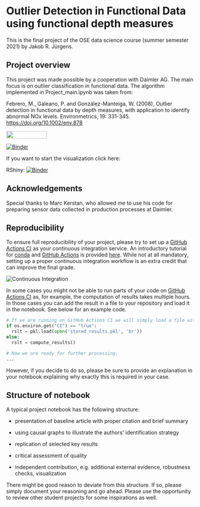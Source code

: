 # Outlier Detection in Functional Data using functional depth measures

This is the final project of the OSE data science course (summer semester 2021) by Jakob R. Jürgens.

## Project overview

This project was made possible by a cooperation with Daimler AG. The main focus is on outlier classification in functional data.
The algorithm implemented in Project_main.ipynb was taken from: 

Febrero, M., Galeano, P. and González-Manteiga, W. (2008), Outlier detection in functional data by depth measures, with application to identify abnormal NOx levels. 
Environmetrics, 19: 331-345. https://doi.org/10.1002/env.878


<a href="https://nbviewer.jupyter.org/github/OpenSourceEconomics/ose-data-science-course-projeect-JakobJuergens/blob/master/Project_Main.ipynb"
   target="_parent">
   <img align="center"
  src="https://raw.githubusercontent.com/jupyter/design/master/logos/Badges/nbviewer_badge.png"
      width="109" height="20">
</a>

[![Binder](http://mybinder.org/badge_logo.svg)](https://mybinder.org/v2/gh/OpenSourceEconomics/ose-data-science-course-projeect-JakobJuergens/master?filepath=Project_Main.ipynb)

If you want to start the visualization click here:

RShiny: [![Binder](http://mybinder.org/badge_logo.svg)](https://mybinder.org/v2/gh/OpenSourceEconomics/ose-data-science-course-projeect-JakobJuergens/master?urlpath=shiny/visual/)

## Acknowledgements
Special thanks to Marc Kerstan, who allowed me to use his code for preparing sensor data collected in production processes at Daimler.

## Reproducibility

To ensure full reproducibility of your project, please try to set up a [GitHub Actions CI](https://docs.github.com/en/actions) as your continuous integration service. An introductory tutorial for [conda](https://conda.io) and [GitHub Actions](https://docs.github.com/en/actions/learn-github-actions/introduction-to-github-actions) is provided [here](https://github.com/OpenSourceEconomics/ose-template-course-project/blob/master/tutorial_conda_actions.ipynb). While not at all mandatory, setting up a proper continuous integration workflow is an extra credit that can improve the final grade.

![Continuous Integration](https://github.com/OpenSourceEconomics/ose-template-course-project/workflows/Continuous%20Integration/badge.svg)

In some cases you might not be able to run parts of your code on  [GitHub Actions CI](https://docs.github.com/en/actions) as, for example, the computation of results takes multiple hours. In those cases you can add the result in a file to your repository and load it in the notebook. See below for an example code.

```python
# If we are running on GitHub Actions CI we will simply load a file with existing results.
if os.environ.get("CI") == "true":
  rslt = pkl.load(open('stored_results.pkl', 'br'))
else:
  rslt = compute_results()

# Now we are ready for further processing.
...
```

However, if you decide to do so, please be sure to provide an explanation in your notebook explaining why exactly this is required in your case.

## Structure of notebook

A typical project notebook has the following structure:

* presentation of baseline article with proper citation and brief summary

* using causal graphs to illustrate the authors' identification strategy

* replication of selected key results

* critical assessment of quality

* independent contribution, e.g. additional external evidence, robustness checks, visualization

There might be good reason to deviate from this structure. If so, please simply document your reasoning and go ahead. Please use the opportunity to review other student projects for some inspirations as well.
